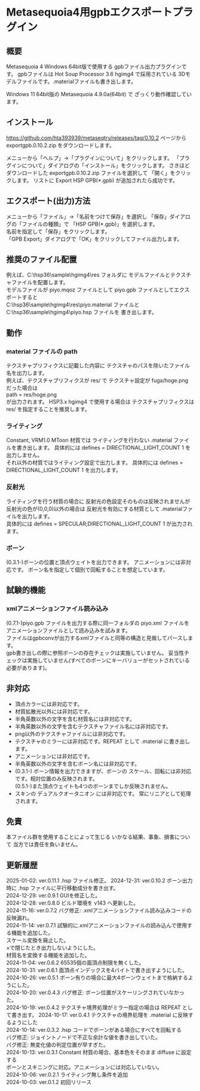 # Metasequoia4用gpbエクスポートプラグイン

## 概要
 Metasequoia 4 Windows 64bit版で使用する
gpbファイル出力プラグインです。
gpbファイルは Hot Soup Processor 3.6 hgimg4 で採用されている
3Dモデルファイルです。.materialファイルも書き出します。

Windows 11 64bit版の Metasequoia 4.9.0a(64bit) で
ざっくり動作確認しています。


## インストール
https://github.com/hta393939/metaseqtry/releases/tag/0.10.2 ページから exportgpb.0.10.2.zip をダウンロードします。

メニューから「ヘルプ」→「プラグインについて」をクリックします。
「プラグインについて」ダイアログの「インストール」をクリックします。
さきほどダウンロードした exportgpb.0.10.2.zip ファイルを選択して
「開く」をクリックします。
リストに Export HSP GPB(*.gpb) が追加されたら成功です。


## エクスポート(出力)方法
メニューから「ファイル」→「名前をつけて保存」を選択し
「保存」ダイアログの「ファイルの種類」で
「HSP GPB(*.gpb)」を選択します。  
名前を指定して「保存」をクリックします。  
「GPB Export」ダイアログで「OK」をクリックしてファイル出力します。


## 推奨のファイル配置
例えば、C:\\hsp36\\sample\\hgimg4\\res フォルダに
モデルファイルとテクスチャファイルを配置します。  
モデルファイルが piyo.mqoz ファイルとして
piyo.gpb ファイルとしてエクスポートすると  
C:\\hsp36\\sample\\hgimg4\\res\\piyo.material ファイルと  
C:\\hsp36\\sample\\hgimg4\\piyo.hsp ファイルを
書き出します。


## 動作
### material ファイルの path
テクスチャプリフィクスに記載した内容に
テクスチャのパスを除いたファイル名を出力します。  
例えば、テクスチャプリフィクスが res/ で
テクスチャ設定が fuga/hoge.png だった場合は  
path = res/hoge.png  
が出力されます。
HSP3.x hgimg4 で使用する場合は
テクスチャプリフィクスは res/ を指定することを推奨します。


### ライティング
Constant, VRM1.0 MToon 材質では
ライティングを行わない .material ファイルを書き出します。
具体的には defines = DIRECTIONAL_LIGHT_COUNT 1 を出力しません。  
それ以外の材質ではライティング設定で出力します。
具体的には defines = DIRECTIONAL_LIGHT_COUNT 1 を出力します。

### 反射光
ライティングを行う材質の場合に
反射光の色設定そのものは反映されませんが
反射光の色が(0,0,0)以外の場合は
反射光を有効にする材質として .materialファイルを出力します。  
具体的には defines = SPECULAR;DIRECTIONAL_LIGHT_COUNT 1 が出力されます。

### ボーン
(0.3.1-)ボーンの位置と頂点ウェイトを出力できます。
アニメーションには非対応です。
ボーン名を指定して個別で回転することを想定しています。

## 試験的機能
### xmlアニメーションファイル読み込み
(0.7.1-)piyo.gpb ファイルを出力する際に同一フォルダの
piyo.xml ファイルをアニメーションファイルとして読み込みを試みます。  
ファイルはgpbconvが出力するxmlファイルと同等の構造と見做してパースします。   
gpb書き出しの際に参照ボーンの存在チェックは実施していません。
妥当性チェックは実施していません(すべてのボーンにキーバリューがセットされている必要があります)。


## 非対応
- 頂点カラーには非対応です。
- 材質拡散光以外には非対応です。
- 半角英数以外の文字を含む材質名には非対応です。
- 半角英数以外の文字を含むテクスチャファイル名には非対応です。
- png以外のテクスチャファイルには非対応です。
- テクスチャのミラーには非対応です。REPEAT として .material に書き出します。
- アニメーションには非対応です。
- 半角英数以外の文字を含むボーン名には非対応です。
- (0.3.1-) ボーン情報を出力できますが、ボーンの
  スケール、回転には非対応です。相対位置のみ反映されます。   
  (0.5.1-)また頂点ウェイトも4つのボーンまでしか反映されません。
- スキンの デュアルクオータニオン には非対応です。
 常にリニアとして処理されます。


## 免責
 本ファイル群を使用することによって生じる
いかなる結果、事象、損害について
当方では責任を負いません。


## 更新履歴

2025-01-02: ver.0.11.1 .hsp ファイル修正。
2024-12-31: ver.0.10.2 ボーン出力時に .hsp ファイルに平行移動成分を書き出す。   
2024-12-29: ver.0.9.1 GUIを修正した。   
2024-12-28: ver.0.8.0 ビルド環境を v143 へ更新した。   
2024-11-16: ver.0.7.2 バグ修正: .xmlアニメーションファイル読み込みコードの反映漏れ。    
2024-11-14: ver.0.7.1 試験的に.xmlアニメーションファイルの読み込んで使用する機能を追加した。   
 スケール変換を廃止した。   
 ×で閉じたとき出力しないようにした。   
 材質名を変換する機能を追加した。   
2024-11-04: ver.0.6.2 65535個の面頂点制限を無くした。   
2024-10-31: ver.0.6.1 面頂点インデックスを4バイトで書き出すようにした。    
2024-10-26: ver.0.5.1 ボーン有りの場合に最大4ボーンウェイトまで格納するようにした。   
2024-10-20: ver.0.4.3 バグ修正: ボーン位置がスケーリングされていなかった。    
2024-10-19: ver.0.4.2 テクスチャ境界処理がミラー指定の場合は REPEAT として書き出す。
2024-10-17: ver.0.4.1 テクスチャの境界処理を .material に反映するようにした   
2024-10-14: ver.0.3.2 .hsp コードでボーンがある場合にすべてを回転する   
 バグ修正: ジョイントノードで不正な余計な値を書き出していた。   
 バグ修正: 無変化値の判定位置が早すぎた。  
2024-10-13: ver.0.3.1 Constant 材質の場合、基本色をそのまま diffuse に設定する   
  ボーンとスキニングに対応。アニメーションには対応していない。  
2024-10-06: ver.0.2.1 ライティング無し条件を追加  
2024-10-03: ver.0.1.2 初回リリース  
